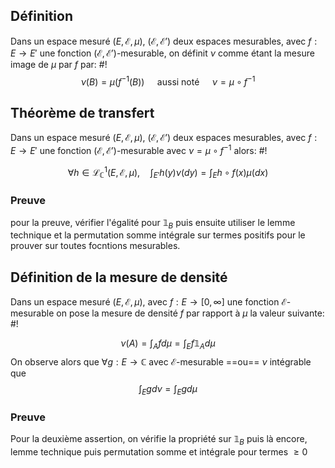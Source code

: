 ## Définition
Dans un espace mesuré $(E, \mathcal E, \mu)$, $(\mathcal E, \mathcal E')$ deux espaces mesurables, avec $f: E \to E'$ une fonction $(\mathcal E, \mathcal E')$-mesurable, on définit $\nu$ comme étant la mesure image de $\mu$ par $f$ par: #!
$$
\nu(B) = \mu \left( f^{-1}(B) \right) \quad \text{ aussi noté } \quad \nu = \mu\circ f^{-1}
$$

## Théorème de transfert
Dans un espace mesuré $(E, \mathcal E, \mu)$, $(\mathcal E, \mathcal E')$ deux espaces mesurables, avec $f: E \to E'$ une fonction $(\mathcal E, \mathcal E')$-mesurable avec $\nu = \mu \circ f^{-1}$ alors: #!

$$
\forall h \in \mathcal L^1_{\mathbb{C}}(E, \mathcal E, \mu), \quad \int_{E'}h(y)\nu(dy) = \int_{E} h \circ f(x) \mu(dx)
$$

### Preuve
pour la preuve, vérifier l'égalité pour $\mathbb 1_{B}$ puis ensuite utiliser le lemme technique et la permutation somme intégrale sur termes positifs pour le prouver sur toutes focntions mesurables.

## Définition de la mesure de densité
Dans un espace mesuré $(E, \mathcal E, \mu)$, avec $f: E \to [0, \infty]$ une fonction $\mathcal E$-mesurable on pose la mesure de densité $f$ par rapport à $\mu$ la valeur suivante: #!

$$
\nu(A) = \int_{A} fd\mu = \int_{E}f \mathbb 1_{A}d\mu
$$
On observe alors que $\forall g: E \to \mathbb{C}$ avec $\mathcal E$-mesurable ==ou== $\nu$ intégrable que $$
\int_{E} g d\nu = \int_{E}gd\mu
$$

### Preuve
Pour la deuxième assertion, on vérifie la propriété sur $\mathbb 1_{B}$ puis là encore, lemme technique puis permutation somme et intégrale pour termes $\geq 0$